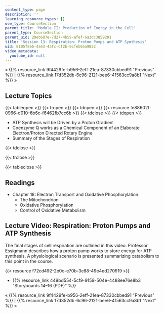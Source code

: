 ```yaml
---
content_type: page
description: ''
learning_resource_types: []
ocw_type: CourseSection
parent_title: 'Module II: Production of Energy in the Cell'
parent_type: CourseSection
parent_uid: 29eb687e-7d27-4b59-afef-6a3dc3859291
title: 'Session 13: Respiration: Proton Pumps and ATP Synthesis'
uid: 8105f8e5-4a43-4afc-cf2b-0cfeb0aa9832
video_metadata:
  youtube_id: null
---
```


« {{% resource_link 9f4429fe-b956-2eff-21ea-87330cbbed91 "Previous" %}} | {{% resource_link 17d352db-6c96-2121-bee6-41563cc9a8b1 "Next" %}} »

Lecture Topics
--------------

{{< tableopen >}}
{{< tropen >}}
{{< tdopen >}}
{{< resource fe88602f-0966-d010-6b6c-f6462fb7cc6b >}}
{{< tdclose >}}
{{< tdopen >}}


*   ATP Synthesis will be Driven by a Proton Gradient
*   Coenzyme Q works as a Chemical Component of an Elaborate Electron/Proton Directed Rotary Engine
*   Summary of the Stages of Respiration


{{< tdclose >}}

{{< trclose >}}

{{< tableclose >}}

Readings
--------

*   Chapter 18: Electron Transport and Oxidative Phosphorylation
    *   The Mitochondrion
    *   Oxidative Phosphorylation
    *   Control of Oxidative Metabolism

Lecture Video: Respiration: Proton Pumps and ATP Synthesis
----------------------------------------------------------

The final stages of cell respiration are outlined in this video. Professor Essigmann describes how a proton pump works to store energy for ATP synthesis. A physiological scenario is presented summarizing catabolism to this point in the course.

{{< resource f72cd492-2e0c-e70b-3e88-49e4ed270919 >}}

*   {{% resource_link 449bd554-5cf9-9159-504e-4488ee76e8b3 "Storyboards 14–16 (PDF)" %}}

« {{% resource_link 9f4429fe-b956-2eff-21ea-87330cbbed91 "Previous" %}} | {{% resource_link 17d352db-6c96-2121-bee6-41563cc9a8b1 "Next" %}} »